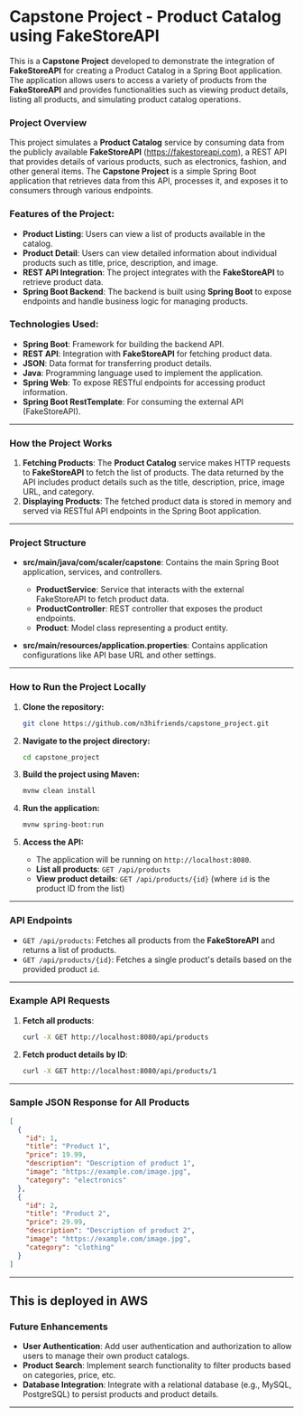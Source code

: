 # **Capstone Project - Product Catalog using FakeStoreAPI**

This is a **Capstone Project** developed to demonstrate the integration of **FakeStoreAPI** for creating a Product Catalog in a Spring Boot application. The application allows users to access a variety of products from the **FakeStoreAPI** and provides functionalities such as viewing product details, listing all products, and simulating product catalog operations.

### **Project Overview**

This project simulates a **Product Catalog** service by consuming data from the publicly available **FakeStoreAPI** (https://fakestoreapi.com), a REST API that provides details of various products, such as electronics, fashion, and other general items. The **Capstone Project** is a simple Spring Boot application that retrieves data from this API, processes it, and exposes it to consumers through various endpoints.

### **Features of the Project:**

- **Product Listing**: Users can view a list of products available in the catalog.
- **Product Detail**: Users can view detailed information about individual products such as title, price, description, and image.
- **REST API Integration**: The project integrates with the **FakeStoreAPI** to retrieve product data.
- **Spring Boot Backend**: The backend is built using **Spring Boot** to expose endpoints and handle business logic for managing products.
  
### **Technologies Used:**

- **Spring Boot**: Framework for building the backend API.
- **REST API**: Integration with **FakeStoreAPI** for fetching product data.
- **JSON**: Data format for transferring product details.
- **Java**: Programming language used to implement the application.
- **Spring Web**: To expose RESTful endpoints for accessing product information.
- **Spring Boot RestTemplate**: For consuming the external API (FakeStoreAPI).
  
---

### **How the Project Works**

1. **Fetching Products**: The **Product Catalog** service makes HTTP requests to **FakeStoreAPI** to fetch the list of products. The data returned by the API includes product details such as the title, description, price, image URL, and category.
2. **Displaying Products**: The fetched product data is stored in memory and served via RESTful API endpoints in the Spring Boot application.

---

### **Project Structure**

- **src/main/java/com/scaler/capstone**: Contains the main Spring Boot application, services, and controllers.
  - **ProductService**: Service that interacts with the external FakeStoreAPI to fetch product data.
  - **ProductController**: REST controller that exposes the product endpoints.
  - **Product**: Model class representing a product entity.

- **src/main/resources/application.properties**: Contains application configurations like API base URL and other settings.

---

### **How to Run the Project Locally**

1. **Clone the repository:**
   ```bash
   git clone https://github.com/n3hifriends/capstone_project.git
   ```

2. **Navigate to the project directory:**
   ```bash
   cd capstone_project
   ```

3. **Build the project using Maven:**
   ```bash
   mvnw clean install
   ```

4. **Run the application:**
   ```bash
   mvnw spring-boot:run
   ```

5. **Access the API:**
   - The application will be running on `http://localhost:8080`.
   - **List all products**: `GET /api/products`
   - **View product details**: `GET /api/products/{id}` (where `id` is the product ID from the list)

---

### **API Endpoints**

- `GET /api/products`: Fetches all products from the **FakeStoreAPI** and returns a list of products.
- `GET /api/products/{id}`: Fetches a single product's details based on the provided product `id`.

---

### **Example API Requests**

1. **Fetch all products**:
   ```bash
   curl -X GET http://localhost:8080/api/products
   ```

2. **Fetch product details by ID**:
   ```bash
   curl -X GET http://localhost:8080/api/products/1
   ```

---

### **Sample JSON Response for All Products**

```json
[
  {
    "id": 1,
    "title": "Product 1",
    "price": 19.99,
    "description": "Description of product 1",
    "image": "https://example.com/image.jpg",
    "category": "electronics"
  },
  {
    "id": 2,
    "title": "Product 2",
    "price": 29.99,
    "description": "Description of product 2",
    "image": "https://example.com/image.jpg",
    "category": "clothing"
  }
]
```

---
This is deployed in AWS
---
### **Future Enhancements**

- **User Authentication**: Add user authentication and authorization to allow users to manage their own product catalogs.
- **Product Search**: Implement search functionality to filter products based on categories, price, etc.
- **Database Integration**: Integrate with a relational database (e.g., MySQL, PostgreSQL) to persist products and product details.

---
